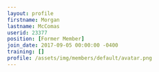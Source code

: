 ```yaml
---
layout: profile
firstname: Morgan
lastname: McComas
userid: 23377
position: [Former Member]
join_date: 2017-09-05 00:00:00 -0400
training: []
profile: /assets/img/members/default/avatar.png
---
```

